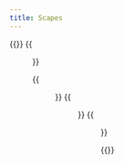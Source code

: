 ```yaml
---
title: Scapes
---
```


{{<gallery caption-effect="none">}}
  {{<figure
    caption= "Cityscapes"
    class="no-photoswipe"
    link="/categories/city/"
    src="https://res.cloudinary.com/rama-llama/image/upload/v1584205828/Blue_Skyline_a9kyyl.jpg">}}
  
  {{<figure 
    caption="Landscapes"
    class="no-photoswipe"
    link="/categories/land"
    src="https://res.cloudinary.com/rama-llama/image/upload/v1580059972/Oregon_Desert_anl9oo.jpg">}}
  {{<figure
    caption="Seascapes"
    class="no-photoswipe"
    link="/categories/sea"
    src="https://res.cloudinary.com/rama-llama/image/upload/v1580059979/peter_iredale_wreck_mgrafb.jpg">}}
  {{<figure
    caption="Seascapes"
    class="no-photoswipe"
    link="/categories/sea"
    src="https://res.cloudinary.com/rama-llama/image/upload/v1580059979/peter_iredale_wreck_mgrafb.jpg">}}

{{</gallery >}}

